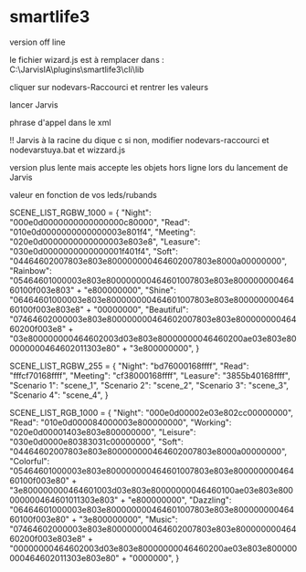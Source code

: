 # smartlife3
 version off line

le fichier wizard.js est à remplacer dans : C:\JarvisIA\plugins\smartlife3\cli\lib

cliquer sur nodevars-Raccourci et rentrer les valeurs

lancer Jarvis

phrase d'appel dans le xml

!! Jarvis à la racine du dique c
si non, modifier nodevars-raccourci et nodevarstuya.bat et wizzard.js

version plus lente mais accepte les objets hors ligne lors du lancement de Jarvis

valeur en fonction de vos leds/rubands

SCENE_LIST_RGBW_1000 = {
    "Night": "000e0d0000000000000000c80000",
    "Read": "010e0d0000000000000003e801f4",
    "Meeting": "020e0d0000000000000003e803e8",
    "Leasure": "030e0d0000000000000001f401f4",
    "Soft": "04464602007803e803e800000000464602007803e8000a00000000",
    "Rainbow": "05464601000003e803e800000000464601007803e803e80000000046460100f003e803"
    + "e800000000",
    "Shine": "06464601000003e803e800000000464601007803e803e80000000046460100f003e803e8"
    + "00000000",
    "Beautiful": "07464602000003e803e800000000464602007803e803e80000000046460200f003e8"
    + "03e800000000464602003d03e803e80000000046460200ae03e803e800000000464602011303e80"
    + "3e800000000",
}

SCENE_LIST_RGBW_255 = {
    "Night": "bd76000168ffff",
    "Read": "fffcf70168ffff",
    "Meeting": "cf38000168ffff",
    "Leasure": "3855b40168ffff",
    "Scenario 1": "scene_1",
    "Scenario 2": "scene_2",
    "Scenario 3": "scene_3",
    "Scenario 4": "scene_4",
}

SCENE_LIST_RGB_1000 = {
    "Night": "000e0d00002e03e802cc00000000",
    "Read": "010e0d000084000003e800000000",
    "Working": "020e0d00001403e803e800000000",
    "Leisure": "030e0d0000e80383031c00000000",
    "Soft": "04464602007803e803e800000000464602007803e8000a00000000",
    "Colorful": "05464601000003e803e800000000464601007803e803e80000000046460100f003e80"
    + "3e800000000464601003d03e803e80000000046460100ae03e803e800000000464601011303e803"
    + "e800000000",
    "Dazzling": "06464601000003e803e800000000464601007803e803e80000000046460100f003e80"
    + "3e800000000",
    "Music": "07464602000003e803e800000000464602007803e803e80000000046460200f003e803e8"
    + "00000000464602003d03e803e80000000046460200ae03e803e800000000464602011303e803e80"
    + "0000000",
}